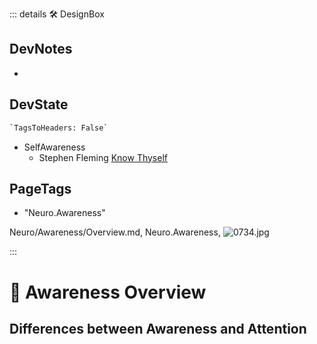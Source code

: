 ::: details 🛠 <dev>DesignBox</dev>

## DevNotes

-

## DevState

```py
`TagsToHeaders: False`
```


- SelfAwareness
    - Stephen Fleming [Know Thyself](https://metacoglab.org/people)
<h2>PageTags</h2>

- "Neuro.Awareness"

Neuro/Awareness/Overview.md, <dev>Neuro.Awareness</dev>, ![0734.jpg](/PaperPhoto/0734.jpg)

:::

# 💜 <neuro>Awareness Overview </neuro>

## Differences between Awareness and Attention